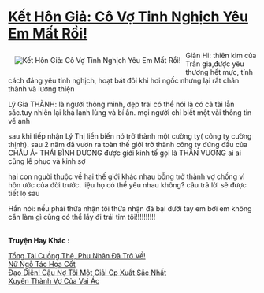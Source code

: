 <a href="https://utruyen.com/truyen/ket-hon-gia-co-vo-tinh-nghich-yeu-em-mat-roi/19534/" title="Kết Hôn Giả: Cô Vợ Tinh Nghịch Yêu Em Mất Rồi!"><h1>Kết Hôn Giả: Cô Vợ Tinh Nghịch Yêu Em Mất Rồi!</h1></a><div style="display:table"><img align="right" style="float: left; padding: 10px;" src="https://utruyen.com/images/story/200x260/ket-hon-gia-co-vo-tinh-nghich-yeu-em-mat-roi.jpg" alt="Kết Hôn Giả: Cô Vợ Tinh Nghịch Yêu Em Mất Rồi!">Giản Hi: thiên kim của Trần gia,được yêu thương hết mực, tính cách đáng yêu tinh nghịch, hoạt bát đôi khi hơi ngốc nhưng lại rất chân thành và lương thiện<p></p>Lý Gia THÀNH: là người thông minh, đẹp trai có thể nói là có cả tài lẫn sắc.tuy nhiên lại khá lạnh lùng và bí ẩn. mọi người chỉ biết một vài thông tin về anh<p></p>sau khi tiếp nhận Lý Thị liền biến nó trở thành một cường ty( công ty cường thịnh). sau 2 năm đã vươn ra toàn thế giới trở thành công ty đứng đầu của CHÂU Á- THÁI BÌNH DƯƠNG được giới kinh tế gọi là THẦN VƯƠNG ai ai cũng lể phục và kinh sợ<p></p>hai con người thuộc về hai thế giới khác nhau bỗng trở thành vợ chồng vì hôn ước của đời trước. liệu họ có thể yêu nhau không? câu trả lời sẽ được tiết lộ sau<p></p>Hắn nói: nếu phải thừa nhận tôi thừa nhận đã bại dưới tay em bởi em không cần làm gì cũng có thể lấy đi trái tim tôi!!!!!!!!!!</div><p><br><b>Truyện Hay Khác :</b></p><a href="https://utruyen.com/truyen/tong-tai-cuong-the-phu-nhan-da-tro-ve/19073/" alt="Tổng Tài Cuồng Thê, Phu Nhân Đã Trở Về!">Tổng Tài Cuồng Thê, Phu Nhân Đã Trở Về!</a><br/><a href="https://www.flickr.com/photos/184340401@N07/48818582028/" alt="Nữ Ngỗ Tác Họa Cốt">Nữ Ngỗ Tác Họa Cốt</a><br/><a href="https://www.flickr.com/photos/184340401@N07/48818771673/" alt="Đạo Diễn! Cậu Nợ Tôi Một Giải Cp Xuất Sắc Nhất">Đạo Diễn! Cậu Nợ Tôi Một Giải Cp Xuất Sắc Nhất</a><br/><a href="https://github.com/quanluxury/ngontinhhot/tree/master/truyenhay/19328/" alt="Xuyên Thành Vợ Của Vai Ác">Xuyên Thành Vợ Của Vai Ác</a><br/>